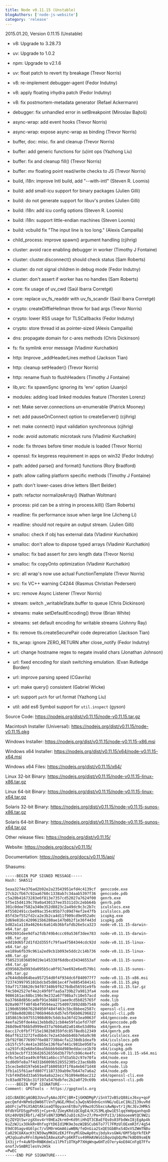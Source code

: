 ```yaml
---
title: Node v0.11.15 (Unstable)
blogAuthors: ['node-js-website']
category: 'release'
---
```


2015.01.20, Version 0.11.15 (Unstable)

* v8: Upgrade to 3.28.73

* uv: Upgrade to 1.0.2

* npm: Upgrade to v2.1.6

* uv: float patch to revert tty breakage (Trevor Norris)

* v8: re-implement debugger-agent (Fedor Indutny)

* v8: apply floating irhydra patch (Fedor Indutny)

* v8: fix postmortem-metadata generator (Refael Ackermann)

* debugger: fix unhandled error in setBreakpoint (Miroslav Bajtoš)

* async-wrap: add event hooks (Trevor Norris)

* async-wrap: expose async-wrap as binding (Trevor Norris)

* buffer, doc: misc. fix and cleanup (Trevor Norris)

* buffer: add generic functions for (u)int ops (Yazhong Liu)

* buffer: fix and cleanup fill() (Trevor Norris)

* buffer: mv floating point read/write checks to JS (Trevor Norris)

* build, i18n: improve Intl build, add "--with-intl" (Steven R. Loomis)

* build: add small-icu support for binary packages (Julien Gilli)

* build: do not generate support for libuv's probes (Julien Gilli)

* build: i18n: add icu config options (Steven R. Loomis)

* build: i18n: support little-endian machines (Steven Loomis)

* build: vcbuild fix "The input line is too long." (Alexis Campailla)

* child_process: improve spawn() argument handling (cjihrig)

* cluster: avoid race enabling debugger in worker (Timothy J Fontaine)

* cluster: cluster.disconnect() should check status (Sam Roberts)

* cluster: do not signal children in debug mode (Fedor Indutny)

* cluster: don't assert if worker has no handles (Sam Roberts)

* core: fix usage of uv_cwd (Saúl Ibarra Corretgé)

* core: replace uv_fs_readdir with uv_fs_scandir (Saúl Ibarra Corretgé)

* crypto: createDiffieHellman throw for bad args (Trevor Norris)

* crypto: lower RSS usage for TLSCallbacks (Fedor Indutny)

* crypto: store thread id as pointer-sized (Alexis Campailla)

* dns: propagate domain for c-ares methods (Chris Dickinson)

* fs: fix symlink error message (Vladimir Kurchatkin)

* http: Improve _addHeaderLines method (Jackson Tian)

* http: cleanup setHeader() (Trevor Norris)

* http: rename flush to flushHeaders (Timothy J Fontaine)

* lib,src: fix spawnSync ignoring its 'env' option (Juanjo)

* modules: adding load linked modules feature (Thorsten Lorenz)

* net: Make server.connections un-enumerable (Patrick Mooney)

* net: add pauseOnConnect option to createServer() (cjihrig)

* net: make connect() input validation synchronous (cjihrig)

* node: avoid automatic microtask runs (Vladimir Kurchatkin)

* node: fix throws before timer module is loaded (Trevor Norris)

* openssl: fix keypress requirement in apps on win32 (Fedor Indutny)

* path: added parse() and format() functions (Rory Bradford)

* path: allow calling platform specific methods (Timothy J Fontaine)

* path: don't lower-cases drive letters (Bert Belder)

* path: refactor normalizeArray() (Nathan Woltman)

* process: pid can be a string in process.kill() (Sam Roberts)

* readline: fix performance issue when large line (Jicheng Li)

* readline: should not require an output stream. (Julien Gilli)

* smalloc: check if obj has external data (Vladimir Kurchatkin)

* smalloc: don't allow to dispose typed arrays (Vladimir Kurchatkin)

* smalloc: fix bad assert for zero length data (Trevor Norris)

* smalloc: fix copyOnto optimization (Vladimir Kurchatkin)

* src: all wrap's now use actual FunctionTemplate (Trevor Norris)

* src: fix VC++ warning C4244 (Rasmus Christian Pedersen)

* src: remove Async Listener (Trevor Norris)

* stream: switch _writableState.buffer to queue (Chris Dickinson)

* streams: make setDefaultEncoding() throw (Brian White)

* streams: set default encoding for writable streams (Johnny Ray)

* tls: remove tls.createSecurePair code deprecation (Jackson Tian)

* tls_wrap: ignore ZERO_RETURN after close_notify (Fedor Indutny)

* url: change hostname regex to negate invalid chars (Jonathan Johnson)

* url: fixed encoding for slash switching emulation. (Evan Rutledge Borden)

* url: improve parsing speed (CGavrila)

* url: make query() consistent (Gabriel Wicke)

* url: support `path` for url.format (Yazhong Liu)

* util: add es6 Symbol support for `util.inspect` (gyson)

Source Code: https://nodejs.org/dist/v0.11.15/node-v0.11.15.tar.gz

Macintosh Installer (Universal): https://nodejs.org/dist/v0.11.15/node-v0.11.15.pkg

Windows Installer: https://nodejs.org/dist/v0.11.15/node-v0.11.15-x86.msi

Windows x64 Installer: https://nodejs.org/dist/v0.11.15/x64/node-v0.11.15-x64.msi

Windows x64 Files: https://nodejs.org/dist/v0.11.15/x64/

Linux 32-bit Binary: https://nodejs.org/dist/v0.11.15/node-v0.11.15-linux-x86.tar.gz

Linux 64-bit Binary: https://nodejs.org/dist/v0.11.15/node-v0.11.15-linux-x64.tar.gz

Solaris 32-bit Binary: https://nodejs.org/dist/v0.11.15/node-v0.11.15-sunos-x86.tar.gz

Solaris 64-bit Binary: https://nodejs.org/dist/v0.11.15/node-v0.11.15-sunos-x64.tar.gz

Other release files: https://nodejs.org/dist/v0.11.15/

Website: https://nodejs.org/docs/v0.11.15/

Documentation: https://nodejs.org/docs/v0.11.15/api/

Shasums:

```
-----BEGIN PGP SIGNED MESSAGE-----
Hash: SHA512

5eaa3274e376ad2b92e2a23543951efd4c4139cf  genccode.exe
27cb2cfb67c92aa6760c1338ab7c34aab5397f36  genccode.pdb
c5a20b41673283e6f813e7357cd52027a7624f00  genrb.exe
5f5e15d4139c70a0a430137ee35311d3c2ebb64b  genrb.pdb
301c0dee7582a340e352d8823c2a49dc9c3c2b7c  iculslocs.exe
4f5502491ccbe09ac354c05b77c09d74ef2e47fb  iculslocs.pdb
85fd3ef552fd2ca2e3b2ca4d11f909cd9e952a0c  icupkg.exe
2d69e816c4209615b6280ae147b0b2f1e36f443d  icupkg.pdb
bd82a1a110a46264c6a614b36bfafdb26e5ca323  node-v0.11.15-darwin-x64.tar.gz
0992691dee9dfa2fdb749b4ccc69a536f3dee783  node-v0.11.15-darwin-x86.tar.gz
edd10d65f2d1fd2d355fc79faa47584344cdc92d  node-v0.11.15-linux-x64.tar.gz
ee189a6fb39c961a2ed9cb1b093e5ddc2c14b736  node-v0.11.15-linux-x86.tar.gz
f505231036859d19e145338f6ddbcd34346553af  node-v0.11.15-sunos-x64.tar.gz
d395682bd993da095b5ca0f917ee692e6ed579b1  node-v0.11.15-sunos-x86.tar.gz
a7644dbb064bea957254d0f4f934dc6f840977f7  node-v0.11.15-x86.msi
72374399795101bdcbd5d861ec4f7e8854584141  node-v0.11.15.pkg
59af71738620c94f07340b9f6276dbd56591e9fb  node-v0.11.15.tar.gz
f4c5042527ef4e2c49f0ffaa5a739b27a9813fa4  node.exe
9086161ac68bc196c9e232a67f98ba7c10e57acd  node.exp
ba37668d856cadbf91e368871aee9cd5b025765f  node.lib
020a907ff40f4b4f9594ea27540972892d8b7548  node.pdb
1190d6596676284950f484f463c5bc8bbee2587c  openssl-cli.exe
aff88e0d020b1706b946dc6d57e5fb6b06296822  openssl-cli.pdb
1858619cb97551908d69c5ddcba36fd23ea9063f  x64/genccode.exe
4eefa250fde44a13ebbdb21cb84e59fa1efd77df  x64/genccode.pdb
268d9e0766b5d999ed37a7604a02a0146e53d09a  x64/genrb.exe
6acc17c0fbf7f15e1982b0359fdc8578edb12349  x64/genrb.pdb
06aff6123272fedbb4c7e2a43debb46b7e6a9c98  x64/iculslocs.exe
2bf92f86776997f6e887738b4cfa1238db1deafb  x64/iculslocs.pdb
c615fc5fc4e41e3855e136f6af441c981be9507a  x64/icupkg.exe
ca293fc02e68e58ea5bbbb9d4d989eddacce1b70  x64/icupkg.pdb
3cb93ecbff3336d26526556d3b77bfcb96c4e4fc  x64/node-v0.11.15-x64.msi
ef6c5e5d1ea49c0f661a6bcc3fd3a5b2c97e70fa  x64/node.exe
3cd0d9fe8a7f4d31b6009b528552305c23ac6b8b  x64/node.exp
15cecbe8d197eb61edf1600583f1f0a4eb671d48  x64/node.lib
3fb1a15f61aefd807f1187339ab9e7b647e7a6a2  x64/node.pdb
7cbf49d56d33a659a4a8a22ecc761094e06ac212  x64/openssl-cli.exe
3c03ad8791bc31f197a5476dbfec2b2a0f29c69b  x64/openssl-cli.pdb
-----BEGIN PGP SIGNATURE-----
Comment: GPGTools - https://gpgtools.org

iQIcBAEBCgAGBQJUvufyAAoJEFCjBR+IjGKNDMgP/iSnV72vBSzQ88ixJ6xy+qoF
pecQmfd+NPm9zDW86TlVnTyNGE/M9xCs3wQsN50dnGcnVNG/oELeC1NiZ139uvRd
abUFcjwT9iXSAQtAkioaQT0pyaxnEtBu7y99wz0J5bxcsAwNpvtr1jNcJEvJHMkS
0fdbYGFD5gpPn95j+Cye+8/ZUeyKRdiQCOgE4/KJS3MLqbw1E5lqqYmHpqanhqoD
UXz40VQ9IRbfi/4E5Fs8N73DMW5JuDIc6Zn+27/Pm+OYPzI3/16UooeeWtQC9W2i
QjZQYQtSwrzgXXov4rY0HEa2krm9+Kd9tiHhQT3CBaEfQs0s03FbdWxI8jEgAp4k
kuZzWJix3OkkR+0hfxgYtD6Id1MK9e3ozW2BSCub6To77l7FMzUlOExmR3f/4g54
E9dC0Sagv4G6lpc7/vSM0rmGmA6iwWBN/feDnGia2SxQESGbBhxS4DxVSZWmTN8u
Ca029CUAXacKtCN59wyMKOGzEKJfFnyMlGbwAp0tujbdykvsGW4/6Mf5dpYkfEkP
yMJqGuahvRFnl0pHebIA8eaXaPcp6KRTsv49RHAVWsG10qvUqbQzMe7k8D89smEN
1X3ijrf+4uNfD+RNBKdmCu1lPhTiOTKpP7XHgWnqw6HTzO7ery4oE04CnFgQ7Ffv
onofJvSmBRIlesVvJHSk
=PwEC
-----END PGP SIGNATURE-----
```
